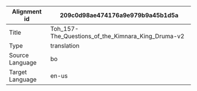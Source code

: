 |Alignment id | 209c0d98ae474176a9e979b9a45b1d5a
| --- | --- 
|Title | Toh_157-The_Questions_of_the_Kimnara_King_Druma-v2 
|Type | translation
|Source Language | bo
|Target Language | en-us
